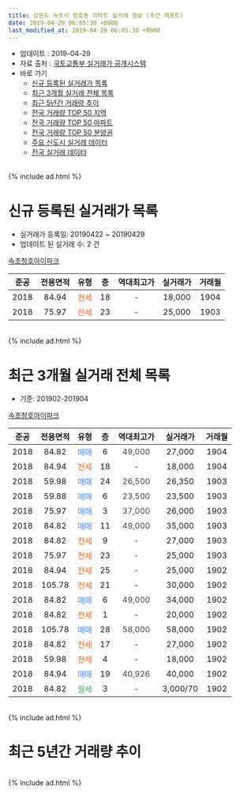 ```yaml
---
title: 강원도 속초시 청호동 아파트 실거래 정보 (주간 레포트)
date: 2019-04-29 06:05:30 +0900
last_modified_at: 2019-04-29 06:05:30 +0900
---
```


* 업데이트 : 2019-04-29
* 자료 출처 : [국토교통부 실거래가 공개시스템](http://rt.molit.go.kr)
* 바로 가기
    * [신규 등록된 실거래가 목록](#신규-등록된-실거래가-목록)
    * [최근 3개월 실거래 전체 목록](#최근-3개월-실거래-전체-목록)
    * [최근 5년간 거래량 추이](#최근-5년간-거래량-추이)
    * [전국 거래량 TOP 50 지역](https://inasie.github.io/apt-trade-info/최근-3개월-전국에서-가장-거래가-많이-발생한-지역)
    * [전국 거래량 TOP 50 아파트](https://inasie.github.io/apt-trade-info/최근-3개월-전국에서-가장-거래가-많이-발생한-아파트)
    * [전국 거래량 TOP 50 분양권](https://inasie.github.io/apt-trade-info/최근-3개월-전국에서-가장-거래가-많이-발생한-분양권)
    * [주요 신도시 실거래 데이터](https://inasie.github.io/apt-trade-info/주요-신도시)
    * [전국 실거래 데이터](https://inasie.github.io/apt-trade-info/전국)
<br>
{% include ad.html %}
<br>

# 신규 등록된 실거래가 목록
* 실거래가 등록일: 20190422 ~ 20190429
* 업데이트 된 실거래 수: 2 건


[속초청호아이파크](https://search.naver.com/search.naver?query=%EA%B0%95%EC%9B%90%EB%8F%84+%EC%86%8D%EC%B4%88%EC%8B%9C+%EC%B2%AD%ED%98%B8%EB%8F%99+%EC%86%8D%EC%B4%88%EC%B2%AD%ED%98%B8%EC%95%84%EC%9D%B4%ED%8C%8C%ED%81%AC)

|준공|전용면적|유형|층|역대최고가|실거래가|거래월|
|:---:|:---:|:---:|:---:|:---:|:---:|:---:|
|2018|84.94|<span style="color:#ff5a00">전세</span>|18|<span style="color:#444444">-</span>|18,000|1904|
|2018|75.97|<span style="color:#ff5a00">전세</span>|23|<span style="color:#444444">-</span>|25,000|1903|


<br>
{% include ad.html %}
<br>

# 최근 3개월 실거래 전체 목록
* 기준: 201902-201904


[속초청호아이파크](https://search.naver.com/search.naver?query=%EA%B0%95%EC%9B%90%EB%8F%84+%EC%86%8D%EC%B4%88%EC%8B%9C+%EC%B2%AD%ED%98%B8%EB%8F%99+%EC%86%8D%EC%B4%88%EC%B2%AD%ED%98%B8%EC%95%84%EC%9D%B4%ED%8C%8C%ED%81%AC)

|준공|전용면적|유형|층|역대최고가|실거래가|거래월|
|:---:|:---:|:---:|:---:|:---:|:---:|:---:|
|2018|84.82|<span style="color:#4285f3">매매</span>|6|<span style="color:#444444">49,000</span>|27,000|1904|
|2018|84.94|<span style="color:#ff5a00">전세</span>|18|<span style="color:#444444">-</span>|18,000|1904|
|2018|59.98|<span style="color:#4285f3">매매</span>|24|<span style="color:#444444">26,500</span>|26,350|1903|
|2018|59.88|<span style="color:#4285f3">매매</span>|6|<span style="color:#444444">23,500</span>|23,500|1903|
|2018|75.97|<span style="color:#4285f3">매매</span>|3|<span style="color:#444444">37,000</span>|26,000|1903|
|2018|84.82|<span style="color:#4285f3">매매</span>|11|<span style="color:#444444">49,000</span>|35,000|1903|
|2018|84.82|<span style="color:#ff5a00">전세</span>|9|<span style="color:#444444">-</span>|27,000|1903|
|2018|75.97|<span style="color:#ff5a00">전세</span>|23|<span style="color:#444444">-</span>|25,000|1903|
|2018|84.94|<span style="color:#ff5a00">전세</span>|25|<span style="color:#444444">-</span>|25,000|1902|
|2018|105.78|<span style="color:#ff5a00">전세</span>|21|<span style="color:#444444">-</span>|30,000|1902|
|2018|84.82|<span style="color:#4285f3">매매</span>|6|<span style="color:#444444">49,000</span>|34,000|1902|
|2018|84.82|<span style="color:#ff5a00">전세</span>|1|<span style="color:#444444">-</span>|20,000|1902|
|2018|105.78|<span style="color:#4285f3">매매</span>|28|<span style="color:#444444">58,000</span>|58,000|1902|
|2018|84.82|<span style="color:#ff5a00">전세</span>|17|<span style="color:#444444">-</span>|27,000|1902|
|2018|59.98|<span style="color:#ff5a00">전세</span>|4|<span style="color:#444444">-</span>|18,000|1902|
|2018|84.94|<span style="color:#4285f3">매매</span>|19|<span style="color:#444444">40,926</span>|40,000|1902|
|2018|84.82|<span style="color:#34a853">월세</span>|3|<span style="color:#444444">-</span>|3,000/70|1902|


<br>
{% include ad.html %}
<br>

# 최근 5년간 거래량 추이


<div style="width:100%;">
    <canvas id="deal_progress" height="200"></canvas>
</div>

<script>
new Chart(document.getElementById("deal_progress"), {
    type: 'line',
    data: {
        labels: ['201404','201405','201406','201407','201408','201409','201410','201411','201412','201501','201502','201503','201504','201505','201506','201507','201508','201509','201510','201511','201512','201601','201602','201603','201604','201605','201606','201607','201608','201609','201610','201611','201612','201701','201702','201703','201704','201705','201706','201707','201708','201709','201710','201711','201712','201801','201802','201803','201804','201805','201806','201807','201808','201809','201810','201811','201812','201901','201902','201903','201904'],
        datasets: [{
            label: '매매',
            pointRadius: 1,
            data: [0, 0, 0, 0, 0, 0, 0, 0, 0, 0, 0, 0, 0, 0, 0, 0, 0, 0, 0, 0, 0, 0, 0, 0, 0, 0, 0, 0, 0, 0, 0, 0, 0, 0, 0, 0, 0, 0, 0, 0, 0, 0, 0, 0, 0, 20, 14, 15, 8, 7, 5, 3, 1, 3, 2, 3, 2, 2, 3, 4, 1],
            borderColor: "rgba(255, 201, 14, 1)",
            backgroundColor: "rgba(255, 201, 14, 0.5)",
            fill: false,
            lineTension: 0
        },{
            label: '전월세',
            pointRadius: 1,
            data: [0, 0, 0, 0, 0, 0, 0, 0, 0, 0, 0, 0, 0, 0, 0, 0, 0, 0, 0, 0, 0, 0, 0, 0, 0, 0, 0, 0, 0, 0, 0, 0, 0, 0, 0, 0, 0, 0, 0, 0, 0, 0, 0, 0, 0, 19, 42, 37, 28, 13, 8, 5, 6, 5, 4, 0, 1, 0, 6, 2, 1],
            borderColor: "rgba(0, 141, 185, 1)",
            backgroundColor: "rgba(0, 141, 185, 0.5)",
            fill: false,
            lineTension: 0
        }
        ]
    },
    options: {
        responsive: true,
        title: {
            display: false
        },
        tooltips: {
            mode: 'index',
            intersect: false
        },
        hover: {
            mode: 'nearest',
            intersect: true
        },
        scales: {
            xAxes: [{
                display: true,
                scaleLabel: {
                    display: true,
                    labelString: '년/월'
                }
            }],
            yAxes: [{
                display: true,
                ticks: {
                    suggestedMin: 0,
                },
                scaleLabel: {
                    display: true,
                    labelString: '실거래 수'
                }
            }]
        }
    }
});

</script>


<br>
{% include ad.html %}
<br>

